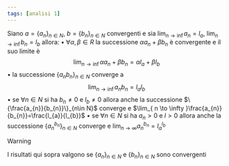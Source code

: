 ```yaml
---
tags: [analisi 1]
---
```

Siano $a=\{a_n\}_{n\in N}$, $b=\{b_n\}_{n\in N}$ convergenti e sia $\lim_{n\to \inf} a_n = l_a$, $\lim_{n\to \inf} b_n = l_b$ allora:
• $\forall \alpha,\beta\in R$ la successione $\alpha a_n + \beta b_n$ è convergente e il suo limite è $$\lim_{n\to \inf}\alpha a_n + \beta b_n=\alpha l_a + \beta l_b$$
• la successione $\{a_nb_n\}_{n\in N}$ converge a $$\lim_{n\to \inf}a_nb_n=l_a l_b$$
• se $\forall n \in N$ si ha $b_{n} \not= 0$ e $l_{b}\not=0$ allora anche la successione $\{\frac{a_{n}}{b_{n}}\}_{n\in N}$ converge e $\lim_{ n \to \infty }\frac{a_{n}}{b_{n}}=\frac{l_{a}}{l_{b}}$ 
• se $\forall n \in N$ si ha $a_{n}\gt 0$ e $l\gt 0$ allora anche la successione $\{{a_{n}^{b_{n}}}\}_{n\in N}$ converge e $\lim_{ n \to \infty }{a_{n}^{b_{n}}} = l_{a}^{l_{b}}$

>[!warning]
>I risultati qui sopra valgono se $\{{a_{n}}\}_{n\in N}$ e $\{{b_{n}}\}_{n\in N}$ sono convergenti
